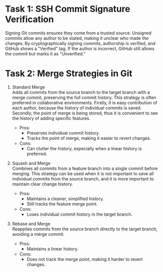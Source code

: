 # Task 1: SSH Commit Signature Verification
Signing Git commits ensures they come from a trusted source. 
Unsigned commits allow any author to be stated, making it unclear who made the changes. 
By cryptographically signing commits, authorship is verified, and GitHub shows a "Verified" tag. 
If the author is incorrect, 
GitHub still allows the commit but marks it as "Unverified."

# Task 2: Merge Strategies in Git
1. Standard Merge\
Adds all commits from the source branch to the target branch with a merge commit, preserving the full commit history.
This strategy is often preferred in collaborative environments. 
Firstly, it is easy contribution of each author, 
because the history of individual commits is saved.
Secondly, the point of merge is being stored, thus it is convenient to see the history of adding specific features.
    - Pros: 
      - Preserves individual commit history.
      - Tracks the point of merge, making it easier to revert changes.
    - Cons: 
      - Can clutter the history, especially when a linear history is preferred. 

2. Squash and Merge\
Combines all commits from a feature branch into a single commit before merging.
This strategy can be used when it is not important to save all individual commits from the source branch, 
and it is more important to maintain clear change history.
    - Pros:
      - Maintains a cleaner, simplified history.
      - Still tracks the feature merge point.
    - Cons: 
      - Loses individual commit history in the target branch.

3. Rebase and Merge\
Reapplies commits from the source branch directly to the target branch, avoiding a merge commit.
    - Pros:
      - Maintains a linear history.
    - Cons: 
      - Does not track the merge point, making it harder to revert changes.